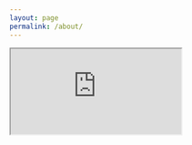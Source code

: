 ```yaml
---
layout: page
permalink: /about/
---
```


<div class="dify-wrapper">
  <iframe class="dify" src="https://www.hnsxysw.cn:85/chatbot/duB5TWDvo9BMz66e"></iframe>
</div>
